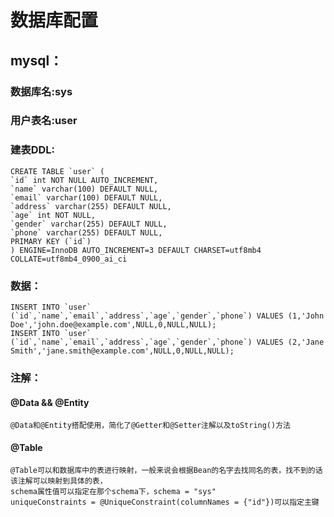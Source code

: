 # 数据库配置
## mysql：
### 数据库名:sys
### 用户表名:user
### 建表DDL:
    CREATE TABLE `user` (
    `id` int NOT NULL AUTO_INCREMENT,
    `name` varchar(100) DEFAULT NULL,
    `email` varchar(100) DEFAULT NULL,
    `address` varchar(255) DEFAULT NULL,
    `age` int NOT NULL,
    `gender` varchar(255) DEFAULT NULL,
    `phone` varchar(255) DEFAULT NULL,
    PRIMARY KEY (`id`)
    ) ENGINE=InnoDB AUTO_INCREMENT=3 DEFAULT CHARSET=utf8mb4 COLLATE=utf8mb4_0900_ai_ci
### 数据：
    INSERT INTO `user` (`id`,`name`,`email`,`address`,`age`,`gender`,`phone`) VALUES (1,'John Doe','john.doe@example.com',NULL,0,NULL,NULL);
    INSERT INTO `user` (`id`,`name`,`email`,`address`,`age`,`gender`,`phone`) VALUES (2,'Jane Smith','jane.smith@example.com',NULL,0,NULL,NULL);

### 注解：
#### @Data && @Entity
    @Data和@Entity搭配使用，简化了@Getter和@Setter注解以及toString()方法
#### @Table
    @Table可以和数据库中的表进行映射，一般来说会根据Bean的名字去找同名的表，找不到的话该注解可以映射到具体的表，
    schema属性值可以指定在那个schema下，schema = "sys"
    uniqueConstraints = @UniqueConstraint(columnNames = {"id"})可以指定主键



